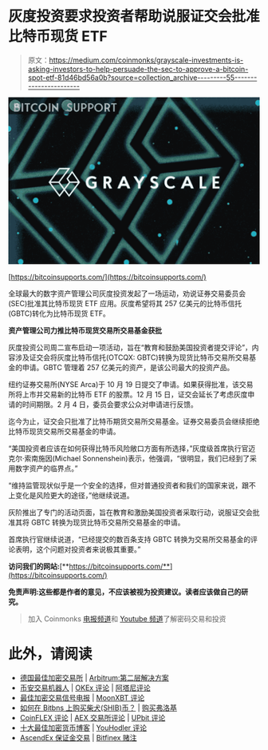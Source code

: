 # 灰度投资要求投资者帮助说服证交会批准比特币现货 ETF

> 原文：<https://medium.com/coinmonks/grayscale-investments-is-asking-investors-to-help-persuade-the-sec-to-approve-a-bitcoin-spot-etf-81d46bd56a0b?source=collection_archive---------55----------------------->

![](img/f2eaa483b001256ffa80695d489dd8f5.png)

[https://bitcoinsupports.com/](https://bitcoinsupports.com/)

全球最大的数字资产管理公司灰度投资发起了一场运动，劝说证券交易委员会(SEC)批准其比特币现货 ETF 应用。灰度希望将其 257 亿美元的比特币信托(GBTC)转化为比特币现货 ETF。

**资产管理公司力推比特币现货交易所交易基金获批**

灰度投资公司周二宣布启动一项活动，旨在“教育和鼓励美国投资者提交评论”，内容涉及证交会将灰度比特币信托(OTCQX: GBTC)转换为现货比特币交易所交易基金的申请。GBTC 管理着 257 亿美元的资产，是该公司最大的投资产品。

纽约证券交易所(NYSE Arca)于 10 月 19 日提交了申请。如果获得批准，该交易所将上市并交易新的比特币 ETF 的股票。12 月 15 日，证交会延长了考虑灰度申请的时间期限。2 月 4 日，委员会要求公众对申请进行反馈。

迄今为止，证交会只批准了比特币期货交易所交易基金。证券交易委员会继续拒绝比特币现货交易所交易基金的申请。

“美国投资者应该在如何获得比特币风险敞口方面有所选择，”灰度级首席执行官迈克尔·索南施因(Michael Sonnenshein)表示，他强调，“很明显，我们已经到了采用数字资产的临界点。”

“维持监管现状似乎是一个安全的选择，但对普通投资者和我们的国家来说，跟不上变化是风险更大的途径，”他继续说道。

灰阶推出了专门的活动页面，旨在教育和激励美国投资者采取行动，说服证交会批准其将 GBTC 转换为现货比特币交易所交易基金的申请。

首席执行官继续说道，“已经提交的数百条支持 GBTC 转换为交易所交易基金的评论表明，这个问题对投资者来说极其重要。”

**访问我们的网站:**[**https://bitcoinsupports.com/**](https://bitcoinsupports.com/)

**免责声明:这些都是作者的意见，不应该被视为投资建议。读者应该做自己的研究。**

> 加入 Coinmonks [电报频道](https://t.me/coincodecap)和 [Youtube 频道](https://www.youtube.com/c/coinmonks/videos)了解密码交易和投资

# 此外，请阅读

*   [德国最佳加密交易所](https://coincodecap.com/crypto-exchanges-in-germany) | [Arbitrum:第二层解决方案](https://coincodecap.com/arbitrum)
*   [币安交易机器人](/coinmonks/binance-trading-bots-d0d57bb62c4c) | [OKEx 评论](/coinmonks/okex-review-6b369304110f) | [阿塔尼评论](https://coincodecap.com/atani-review)
*   [最佳加密交易信号电报](/coinmonks/best-crypto-signals-telegram-5785cdbc4b2b) | [MoonXBT 评论](/coinmonks/moonxbt-review-6e4ab26d037)
*   [如何在 Bitbns 上购买柴犬(SHIB)币？](https://coincodecap.com/buy-shiba-bitbns) | [购买弗洛基](https://coincodecap.com/buy-floki-inu-token)
*   [CoinFLEX 评论](https://coincodecap.com/coinflex-review) | [AEX 交易所评论](https://coincodecap.com/aex-exchange-review) | [UPbit 评论](https://coincodecap.com/upbit-review)
*   [十大最佳加密货币博客](https://coincodecap.com/best-cryptocurrency-blogs) | [YouHodler 评论](https://coincodecap.com/youhodler-review)
*   [AscendEx 保证金交易](https://coincodecap.com/ascendex-margin-trading) | [Bitfinex 赌注](https://coincodecap.com/bitfinex-staking)